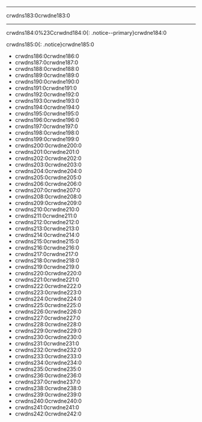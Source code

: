 * * *

crwdns183:0crwdne183:0

* * *

crwdns184:0%23Ccrwdnd184:0{: .notice--primary}crwdne184:0

crwdns185:0{: .notice}crwdne185:0

+ crwdns186:0crwdne186:0
+ crwdns187:0crwdne187:0
+ crwdns188:0crwdne188:0
+ crwdns189:0crwdne189:0
+ crwdns190:0crwdne190:0
+ crwdns191:0crwdne191:0
+ crwdns192:0crwdne192:0
+ crwdns193:0crwdne193:0
+ crwdns194:0crwdne194:0
+ crwdns195:0crwdne195:0
+ crwdns196:0crwdne196:0
+ crwdns197:0crwdne197:0
+ crwdns198:0crwdne198:0
+ crwdns199:0crwdne199:0
+ crwdns200:0crwdne200:0
+ crwdns201:0crwdne201:0
+ crwdns202:0crwdne202:0
+ crwdns203:0crwdne203:0
+ crwdns204:0crwdne204:0
+ crwdns205:0crwdne205:0
+ crwdns206:0crwdne206:0
+ crwdns207:0crwdne207:0
+ crwdns208:0crwdne208:0
+ crwdns209:0crwdne209:0
+ crwdns210:0crwdne210:0
+ crwdns211:0crwdne211:0
+ crwdns212:0crwdne212:0
+ crwdns213:0crwdne213:0
+ crwdns214:0crwdne214:0
+ crwdns215:0crwdne215:0
+ crwdns216:0crwdne216:0
+ crwdns217:0crwdne217:0
+ crwdns218:0crwdne218:0
+ crwdns219:0crwdne219:0
+ crwdns220:0crwdne220:0
+ crwdns221:0crwdne221:0
+ crwdns222:0crwdne222:0
+ crwdns223:0crwdne223:0
+ crwdns224:0crwdne224:0
+ crwdns225:0crwdne225:0
+ crwdns226:0crwdne226:0
+ crwdns227:0crwdne227:0
+ crwdns228:0crwdne228:0
+ crwdns229:0crwdne229:0
+ crwdns230:0crwdne230:0
+ crwdns231:0crwdne231:0
+ crwdns232:0crwdne232:0
+ crwdns233:0crwdne233:0
+ crwdns234:0crwdne234:0
+ crwdns235:0crwdne235:0
+ crwdns236:0crwdne236:0
+ crwdns237:0crwdne237:0
+ crwdns238:0crwdne238:0
+ crwdns239:0crwdne239:0
+ crwdns240:0crwdne240:0
+ crwdns241:0crwdne241:0
+ crwdns242:0crwdne242:0